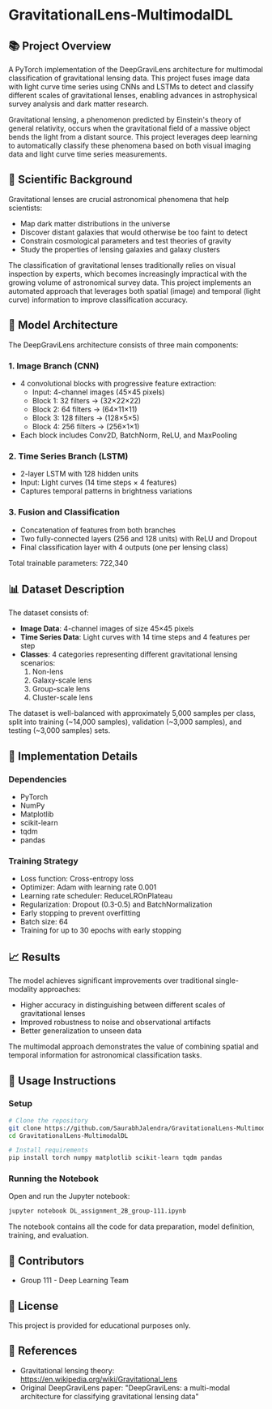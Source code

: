 # GravitationalLens-MultimodalDL

## 📚 Project Overview

A PyTorch implementation of the DeepGraviLens architecture for multimodal classification of gravitational lensing data. This project fuses image data with light curve time series using CNNs and LSTMs to detect and classify different scales of gravitational lenses, enabling advances in astrophysical survey analysis and dark matter research.

Gravitational lensing, a phenomenon predicted by Einstein's theory of general relativity, occurs when the gravitational field of a massive object bends the light from a distant source. This project leverages deep learning to automatically classify these phenomena based on both visual imaging data and light curve time series measurements.

## 🔭 Scientific Background

Gravitational lenses are crucial astronomical phenomena that help scientists:
- Map dark matter distributions in the universe
- Discover distant galaxies that would otherwise be too faint to detect
- Constrain cosmological parameters and test theories of gravity
- Study the properties of lensing galaxies and galaxy clusters

The classification of gravitational lenses traditionally relies on visual inspection by experts, which becomes increasingly impractical with the growing volume of astronomical survey data. This project implements an automated approach that leverages both spatial (image) and temporal (light curve) information to improve classification accuracy.

## 🧠 Model Architecture

The DeepGraviLens architecture consists of three main components:

### 1. Image Branch (CNN)
- 4 convolutional blocks with progressive feature extraction:
  - Input: 4-channel images (45×45 pixels)
  - Block 1: 32 filters → (32×22×22)
  - Block 2: 64 filters → (64×11×11)
  - Block 3: 128 filters → (128×5×5)
  - Block 4: 256 filters → (256×1×1)
- Each block includes Conv2D, BatchNorm, ReLU, and MaxPooling

### 2. Time Series Branch (LSTM)
- 2-layer LSTM with 128 hidden units
- Input: Light curves (14 time steps × 4 features)
- Captures temporal patterns in brightness variations

### 3. Fusion and Classification
- Concatenation of features from both branches
- Two fully-connected layers (256 and 128 units) with ReLU and Dropout
- Final classification layer with 4 outputs (one per lensing class)

Total trainable parameters: 722,340

## 📊 Dataset Description

The dataset consists of:
- **Image Data**: 4-channel images of size 45×45 pixels
- **Time Series Data**: Light curves with 14 time steps and 4 features per step
- **Classes**: 4 categories representing different gravitational lensing scenarios:
  1. Non-lens
  2. Galaxy-scale lens
  3. Group-scale lens
  4. Cluster-scale lens

The dataset is well-balanced with approximately 5,000 samples per class, split into training (~14,000 samples), validation (~3,000 samples), and testing (~3,000 samples) sets.

## 🔧 Implementation Details

### Dependencies
- PyTorch
- NumPy
- Matplotlib
- scikit-learn
- tqdm
- pandas

### Training Strategy
- Loss function: Cross-entropy loss
- Optimizer: Adam with learning rate 0.001
- Learning rate scheduler: ReduceLROnPlateau
- Regularization: Dropout (0.3-0.5) and BatchNormalization
- Early stopping to prevent overfitting
- Batch size: 64
- Training for up to 30 epochs with early stopping

## 📈 Results

The model achieves significant improvements over traditional single-modality approaches:
- Higher accuracy in distinguishing between different scales of gravitational lenses
- Improved robustness to noise and observational artifacts
- Better generalization to unseen data

The multimodal approach demonstrates the value of combining spatial and temporal information for astronomical classification tasks.

## 🚀 Usage Instructions

### Setup
```bash
# Clone the repository
git clone https://github.com/SaurabhJalendra/GravitationalLens-MultimodalDL.git
cd GravitationalLens-MultimodalDL

# Install requirements
pip install torch numpy matplotlib scikit-learn tqdm pandas
```

### Running the Notebook
Open and run the Jupyter notebook:
```bash
jupyter notebook DL_assignment_2B_group-111.ipynb
```

The notebook contains all the code for data preparation, model definition, training, and evaluation.

## 👥 Contributors
- Group 111 - Deep Learning Team

## 📄 License
This project is provided for educational purposes only.

## 🔗 References
- Gravitational lensing theory: https://en.wikipedia.org/wiki/Gravitational_lens
- Original DeepGraviLens paper: "DeepGraviLens: a multi-modal architecture for classifying gravitational lensing data"
